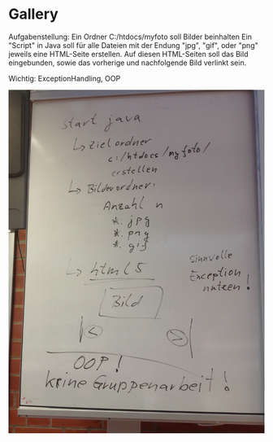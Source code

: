 Gallery
=======

Aufgabenstellung:
Ein Ordner C:/htdocs/myfoto soll Bilder beinhalten
Ein "Script" in Java soll für alle Dateien mit der Endung "jpg", "gif", oder "png" jeweils eine HTML-Seite erstellen.
Auf diesen HTML-Seiten soll das Bild eingebunden, sowie das vorherige und nachfolgende Bild verlinkt sein.

Wichtig: ExceptionHandling, OOP

![Tafelbild](Foto.JPG)

